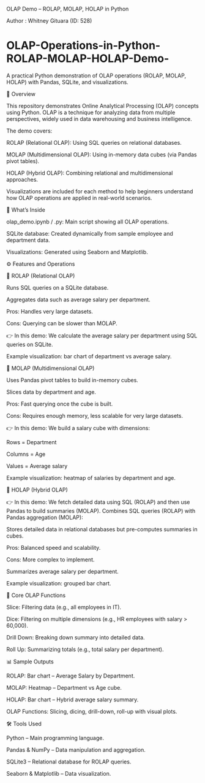 OLAP Demo – ROLAP, MOLAP, HOLAP in Python

Author : Whitney Gituara (ID: 528)

# OLAP-Operations-in-Python-ROLAP-MOLAP-HOLAP-Demo-
A practical Python demonstration of OLAP operations (ROLAP, MOLAP, HOLAP) with Pandas, SQLite, and visualizations.


📖 Overview

This repository demonstrates Online Analytical Processing (OLAP) concepts using Python.
OLAP is a technique for analyzing data from multiple perspectives, widely used in data warehousing and business intelligence.

The demo covers:

ROLAP (Relational OLAP): Using SQL queries on relational databases.

MOLAP (Multidimensional OLAP): Using in-memory data cubes (via Pandas pivot tables).

HOLAP (Hybrid OLAP): Combining relational and multidimensional approaches.

Visualizations are included for each method to help beginners understand how OLAP operations are applied in real-world scenarios.


📂 What’s Inside

olap_demo.ipynb / .py: Main script showing all OLAP operations.

SQLite database: Created dynamically from sample employee and department data.

Visualizations: Generated using Seaborn and Matplotlib.


⚙️ Features and Operations

🔹 ROLAP (Relational OLAP)

Runs SQL queries on a SQLite database.

Aggregates data such as average salary per department. 

Pros: Handles very large datasets.

Cons: Querying can be slower than MOLAP.

👉 In this demo:
We calculate the average salary per department using SQL queries on SQLite.

Example visualization: bar chart of department vs average salary.

🔹 MOLAP (Multidimensional OLAP)

Uses Pandas pivot tables to build in-memory cubes.

Slices data by department and age.

Pros: Fast querying once the cube is built.

Cons: Requires enough memory, less scalable for very large datasets.

👉 In this demo:
We build a salary cube with dimensions:

Rows = Department

Columns = Age

Values = Average salary

Example visualization: heatmap of salaries by department and age.

🔹 HOLAP (Hybrid OLAP)

👉 In this demo:
We fetch detailed data using SQL (ROLAP) and then use Pandas to build summaries (MOLAP).
Combines SQL queries (ROLAP) with Pandas aggregation (MOLAP): 

Stores detailed data in relational databases but pre-computes summaries in cubes.

Pros: Balanced speed and scalability.

Cons: More complex to implement.

Summarizes average salary per department.

Example visualization: grouped bar chart.

🔹 Core OLAP Functions

Slice: Filtering data (e.g., all employees in IT).

Dice: Filtering on multiple dimensions (e.g., HR employees with salary > 60,000).

Drill Down: Breaking down summary into detailed data.

Roll Up: Summarizing totals (e.g., total salary per department).

📊 Sample Outputs

ROLAP: Bar chart – Average Salary by Department.

MOLAP: Heatmap – Department vs Age cube.

HOLAP: Bar chart – Hybrid average salary summary.

OLAP Functions: Slicing, dicing, drill-down, roll-up with visual plots.

🛠️ Tools Used

Python – Main programming language.

Pandas & NumPy – Data manipulation and aggregation.

SQLite3 – Relational database for ROLAP queries.

Seaborn & Matplotlib – Data visualization.
